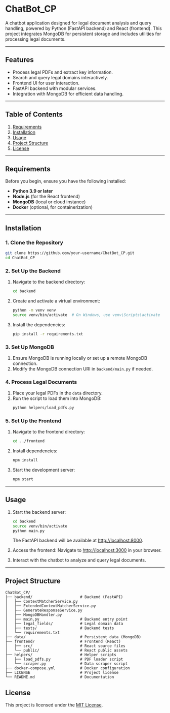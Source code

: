# ChatBot_CP

A chatbot application designed for legal document analysis and query handling, powered by Python (FastAPI backend) and React (frontend). This project integrates MongoDB for persistent storage and includes utilities for processing legal documents.

---

## Features
- Process legal PDFs and extract key information.
- Search and query legal domains interactively.
- Frontend UI for user interaction.
- FastAPI backend with modular services.
- Integration with MongoDB for efficient data handling.

---

## Table of Contents
1. [Requirements](#requirements)
2. [Installation](#installation)
3. [Usage](#usage)
4. [Project Structure](#project-structure)
6. [License](#license)

---

## Requirements

Before you begin, ensure you have the following installed:
- **Python 3.9 or later**
- **Node.js** (for the React frontend)
- **MongoDB** (local or cloud instance)
- **Docker** (optional, for containerization)

---

## Installation

### 1. Clone the Repository
```bash
git clone https://github.com/your-username/ChatBot_CP.git
cd ChatBot_CP
```

### 2. Set Up the Backend
1. Navigate to the backend directory:
   ```bash
   cd backend
   ```
2. Create and activate a virtual environment:
   ```bash
   python -m venv venv
   source venv/bin/activate  # On Windows, use venv\Scripts\activate
   ```
3. Install the dependencies:
   ```bash
   pip install -r requirements.txt
   ```

### 3. Set Up MongoDB
1. Ensure MongoDB is running locally or set up a remote MongoDB connection.
2. Modify the MongoDB connection URI in `backend/main.py` if needed.

### 4. Process Legal Documents
1. Place your legal PDFs in the `data` directory.
2. Run the script to load them into MongoDB:
   ```bash
   python helpers/load_pdfs.py
   ```

### 5. Set Up the Frontend
1. Navigate to the frontend directory:
   ```bash
   cd ../frontend
   ```
2. Install dependencies:
   ```bash
   npm install
   ```
3. Start the development server:
   ```bash
   npm start
   ```

---

## Usage

1. Start the backend server:
   ```bash
   cd backend
   source venv/bin/activate
   python main.py
   ```
   The FastAPI backend will be available at [http://localhost:8000](http://localhost:8000).

2. Access the frontend:
   Navigate to [http://localhost:3000](http://localhost:3000) in your browser.

3. Interact with the chatbot to analyze and query legal documents.

---

## Project Structure
```plaintext
ChatBot_CP/
├── backend/                     # Backend (FastAPI)
│   ├── ContextMatcherService.py
│   ├── ExtendedContextMatcherService.py
│   ├── GenerateResponseService.py
│   ├── MongoDBHandler.py
│   ├── main.py                  # Backend entry point
│   ├── legal_fields/            # Legal domain data
│   ├── tests/                   # Backend tests
│   └── requirements.txt
├── data/                        # Persistent data (MongoDB)
├── frontend/                    # Frontend (React)
│   ├── src/                     # React source files
│   └── public/                  # React public assets
├── helpers/                     # Helper scripts
│   ├── load_pdfs.py             # PDF loader script
│   └── scraper.py               # Data scraper script
├── docker-compose.yml           # Docker configuration
├── LICENSE                      # Project license
└── README.md                    # Documentation
```

## License

This project is licensed under the [MIT License](LICENSE).